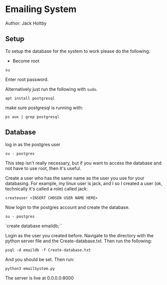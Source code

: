 # Emailing System
Author: Jack Holtby

## Setup
To setup the database for the system to work please do the following.

- Become root

`su`

Enter root password.

Alternatively just run the following with `sudo`.

`apt install postgresql`

make sure postgresql is running with:

`ps aux | grep postgresql`

## Database
log in as the postgres user

`su - postgres`

This step isn't really necessary, but if you want to access the database and not have to use root, then it's useful.

Create a user who has the same name as the user you use for your databasing.
For example, my linux user is jack, and I so I created a user (ok, technically it's called a role) called jack:

`createuser <INSERT CHOSEN USER NAME HERE>`

Now login to the postgres account and create the database.

`su - postgres`

`create database emaildb;``

Login as the user you created before. Navigate to the directory with the python server file and the Create-database.txt.
Then run the following:

`psql -d emaildb -f Create-database.txt`

And you should be set. Then run:

`python3 emailSystem.py`

The server is live at 0.0.0.0:8000
